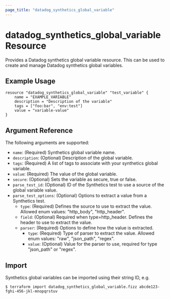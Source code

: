 ```yaml
---
page_title: "datadog_synthetics_global_variable"
---
```


# datadog_synthetics_global_variable Resource

Provides a Datadog synthetics global variable resource. This can be used to create and manage Datadog synthetics global variables.

## Example Usage

```hcl
resource "datadog_synthetics_global_variable" "test_variable" {
    name = "EXAMPLE_VARIABLE"
    description = "Description of the variable"
    tags = ["foo:bar", "env:test"]
    value = "variable-value"
}
```

## Argument Reference

The following arguments are supported:

-   `name`: (Required) Synthetics global variable name.
-   `description`: (Optional) Description of the global variable.
-   `tags`: (Required) A list of tags to associate with your synthetics global variable.
-   `value`: (Required) The value of the global variable.
-   `secure`: (Optional) Sets the variable as secure, true or false.
-   `parse_test_id`: (Optional) ID of the Synthetics test to use a source of the global variable value.
-   `parse_test_options`: (Optional) Options to extract a value from a Synthetics test.
    -   `type`: (Required) Defines the source to use to extract the value. Allowed enum values: "http_body", "http_header".
    -   `field`: (Optional) Required when type=http_header. Defines the header to use to extract the value.
    -   `parser`: (Required) Options to define how the value is extracted.
        -   `type`: (Required) Type of parser to extract the value. Allowed enum values: "raw", "json_path", "regex".
        -   `value`: (Optional) Value for the parser to use, required for type "json_path" or "regex".

## Import

Synthetics global variables can be imported using their string ID, e.g.

```
$ terraform import datadog_synthetics_global_variable.fizz abcde123-fghi-456-jkl-mnopqrstuv
```
